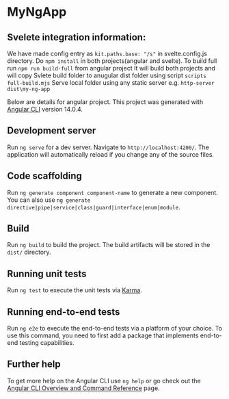 # MyNgApp

## Svelete integration information:
We have made config entry as `kit.paths.base: "/s"` in svelte.config.js directory.
Do `npm install` in both projects(angular and svelte).
To build full run `npm run build-full` from angular project
It will build both projects and will copy Svlete build folder to anugular dist folder using script `scripts full-build.mjs`
Serve local folder using any static server e.g. `http-server dist\my-ng-app`

Below are details for angular project.
This project was generated with [Angular CLI](https://github.com/angular/angular-cli) version 14.0.4.

## Development server

Run `ng serve` for a dev server. Navigate to `http://localhost:4200/`. The application will automatically reload if you change any of the source files.

## Code scaffolding

Run `ng generate component component-name` to generate a new component. You can also use `ng generate directive|pipe|service|class|guard|interface|enum|module`.

## Build

Run `ng build` to build the project. The build artifacts will be stored in the `dist/` directory.

## Running unit tests

Run `ng test` to execute the unit tests via [Karma](https://karma-runner.github.io).

## Running end-to-end tests

Run `ng e2e` to execute the end-to-end tests via a platform of your choice. To use this command, you need to first add a package that implements end-to-end testing capabilities.

## Further help

To get more help on the Angular CLI use `ng help` or go check out the [Angular CLI Overview and Command Reference](https://angular.io/cli) page.
